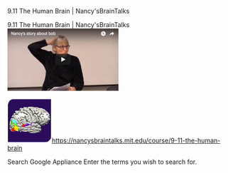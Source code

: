 9.11 The Human Brain | Nancy'sBrainTalks

9.11 The Human Brain | Nancy'sBrainTalks
![](../_resources/dcbac77830c664d02c0874c629a5451e.png)

![](../_resources/aa73f97c6f8f25bfa9bd97d9d6cbbda5.gif)https://nancysbraintalks.mit.edu/course/9-11-the-human-brain

Search Google Appliance Enter the terms you wish to search for.